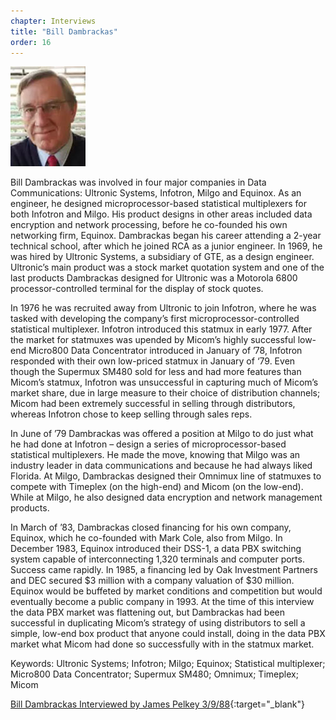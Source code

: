 ```yaml
---
chapter: Interviews
title: "Bill Dambrackas"
order: 16
---
```


![Bill Dambrackas](/assets/img/bill-dambrackas-l.jpg)

Bill Dambrackas was involved in four major companies in Data Communications: Ultronic Systems, Infotron, Milgo and Equinox. As an engineer, he designed microprocessor-based statistical multiplexers for both Infotron and Milgo. His product designs in other areas included data encryption and network processing, before he co-founded his own networking firm, Equinox. Dambrackas began his career attending a 2-year technical school, after which he joined RCA as a junior engineer. In 1969, he was hired by Ultronic Systems, a subsidiary of GTE, as a design engineer. Ultronic’s main product was a stock market quotation system and one of the last products Dambrackas designed for Ultronic was a Motorola 6800 processor-controlled terminal for the display of stock quotes.

In 1976 he was recruited away from Ultronic to join Infotron, where he was tasked with developing the company’s first microprocessor-controlled statistical multiplexer. Infotron introduced this statmux in early 1977. After the market for statmuxes was upended by Micom’s highly successful low-end Micro800 Data Concentrator introduced in January of ’78, Infotron responded with their own low-priced statmux in January of ‘79. Even though the Supermux SM480 sold for less and had more features than Micom’s statmux, Infotron was unsuccessful in capturing much of Micom’s market share, due in large measure to their choice of distribution channels; Micom had been extremely successful in selling through distributors, whereas Infotron chose to keep selling through sales reps.

In June of ’79 Dambrackas was offered a position at Milgo to do just what he had done at Infotron – design a series of microprocessor-based statistical multiplexers. He made the move, knowing that Milgo was an industry leader in data communications and because he had always liked Florida. At Milgo, Dambrackas designed their Omnimux line of statmuxes to compete with Timeplex (on the high-end) and Micom (on the low-end). While at Milgo, he also designed data encryption and network management products.

In March of ’83, Dambrackas closed financing for his own company, Equinox, which he co-founded with Mark Cole, also from Milgo. In December 1983, Equinox introduced their DSS-1, a data PBX switching system capable of interconnecting 1,320 terminals and computer ports. Success came rapidly. In 1985, a financing led by Oak Investment Partners and DEC secured $3 million with a company valuation of $30 million. Equinox would be buffeted by market conditions and competition but would eventually become a public company in 1993. At the time of this interview the data PBX market was flattening out, but Dambrackas had been successful in duplicating Micom’s strategy of using distributors to sell a simple, low-end box product that anyone could install, doing in the data PBX market what Micom had done so successfully with in the statmux market.

Keywords: Ultronic Systems; Infotron; Milgo; Equinox; Statistical multiplexer; Micro800 Data Concentrator; Supermux SM480; Omnimux; Timeplex; Micom

[Bill Dambrackas Interviewed by James Pelkey 3/9/88](https://archive.computerhistory.org/resources/access/text/2018/10/102740438-05-01-acc.pdf){:target="_blank"}
